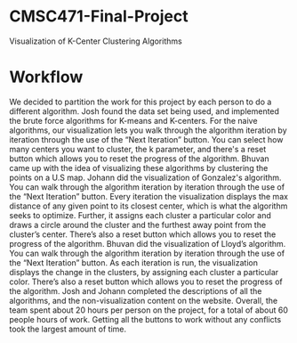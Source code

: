 # CMSC471-Final-Project
Visualization of K-Center Clustering Algorithms


# Workflow
We decided to partition the work for this project by each person to do a different algorithm. Josh found the data set being used, and implemented the brute force algorithms for K-means and K-centers. For the naive algorithms, our visualization lets you walk through the algorithm iteration by iteration through the use of the “Next Iteration”  button. You can select how many centers you want to cluster, the k parameter, and there's a reset button which allows you to reset the progress of the algorithm. Bhuvan came up with the idea of visualizing these algorithms by clustering the points on a U.S map. Johann did the visualization of Gonzalez's algorithm. You can walk through the algorithm iteration by iteration through the use of the “Next Iteration” button. Every iteration the visualization displays the max distance of  any given point to its closest center, which is what the algorithm seeks to optimize. Further, it assigns each cluster a particular color and draws a circle around the cluster and the furthest away point from the cluster’s center. There’s also a reset button which allows you to reset the progress of the algorithm. Bhuvan did the visualization of Lloyd’s algorithm.  You can walk through the algorithm iteration by iteration through the use of the “Next Iteration” button. As each iteration is run, the visualization displays the change in the clusters, by assigning each cluster a particular color. There’s also a reset button which allows you to reset the progress of the algorithm. Josh and Johann completed the descriptions of all the algorithms, and the non-visualization content on the website. Overall, the team spent about 20 hours per person on the project, for a total of about 60 people hours of work. Getting all the buttons to work without any conflicts took the largest amount of time. 

